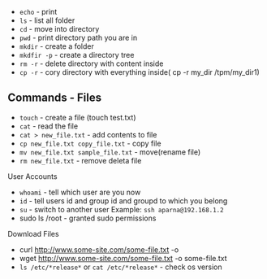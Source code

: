 - `echo` - print
- `ls` - list all folder
- `cd` - move into directory
- `pwd` - print directory path you are in
- `mkdir` - create a folder
- `mkdfir -p` - create a directory tree
- `rm -r` - delete directory with content inside
- `cp -r` - cory directory with everything inside( cp -r my_dir /tpm/my_dir1)

## Commands - Files

- `touch` - create a file (touch test.txt)
- `cat` - read the file 
- `cat > new_file.txt` - add contents to file
- `cp new_file.txt copy_file.txt` - copy file
- `mv new_file.txt sample_file.txt` - move(rename file)
- `rm new_file.txt` - remove deleta file

User Accounts

- `whoami` - tell which user are you now
- `id` - tell users id and group id and groupd to which you belong
- `su` - switch to another user
Example: `ssh aparna@192.168.1.2`
- sudo ls /root - granted sudo permissions

Download Files

- curl http://www.some-site.com/some-file.txt -o
- wget http://www.some-site.com/some-file.txt -o some-file.txt
- `ls /etc/*release*` or `cat /etc/*release*` - check os version